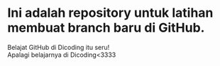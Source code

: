 # Ini adalah repository untuk latihan membuat branch baru di GitHub.
Belajat GitHub di Dicoding itu seru!<br>
Apalagi belajarnya di Dicoding<3333
